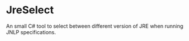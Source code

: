 JreSelect
=========

An small C# tool to select between different version of JRE when running JNLP specifications. 


